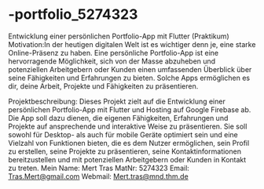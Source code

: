 # -portfolio_5274323
Entwicklung einer persönlichen Portfolio-App mit Flutter (Praktikum)
Motivation:In der heutigen digitalen Welt ist es wichtiger denn je, eine starke Online-Präsenz zu haben. Eine persönliche Portfolio-App ist eine hervorragende Möglichkeit, sich von der Masse abzuheben und potenziellen Arbeitgebern oder Kunden einen umfassenden Überblick über seine Fähigkeiten und Erfahrungen zu bieten. Solche Apps ermöglichen es dir, deine Arbeit, Projekte und Fähigkeiten zu präsentieren.

Projektbeschreibung: Dieses Projekt zielt auf die Entwicklung einer persönlichen Portfolio-App mit Flutter und Hosting auf Google Firebase ab. Die App soll dazu dienen, die eigenen Fähigkeiten, Erfahrungen und Projekte auf ansprechende und interaktive Weise zu präsentieren. Sie soll sowohl für Desktop- als auch für mobile Geräte optimiert sein und eine Vielzahl von Funktionen bieten, die es dem Nutzer ermöglichen, sein Profil zu erstellen, seine Projekte zu präsentieren, seine Kontaktinformationen bereitzustellen und mit potenziellen Arbeitgebern oder Kunden in Kontakt zu treten.
Mein Name: Mert Tras
MatNr: 5274323
Email: Tras.Mert@gmail.com
Webmail: Mert.tras@mnd.thm.de
